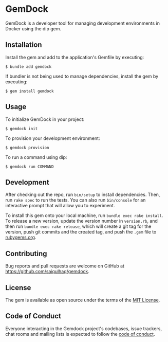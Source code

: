 # GemDock

GemDock is a developer tool for managing development environments in Docker using the dip gem.

## Installation

Install the gem and add to the application's Gemfile by executing:

    $ bundle add gemdock

If bundler is not being used to manage dependencies, install the gem by executing:

    $ gem install gemdock

## Usage

To initialize GemDock in your project:

    $ gemdock init

To provision your development environment:

    $ gemdock provision

To run a command using dip:

    $ gemdock run COMMAND

## Development

After checking out the repo, run `bin/setup` to install dependencies. Then, run `rake spec` to run the tests. You can also run `bin/console` for an interactive prompt that will allow you to experiment.

To install this gem onto your local machine, run `bundle exec rake install`. To release a new version, update the version number in `version.rb`, and then run `bundle exec rake release`, which will create a git tag for the version, push git commits and the created tag, and push the `.gem` file to [rubygems.org](https://rubygems.org).

## Contributing

Bug reports and pull requests are welcome on GitHub at https://github.com/saiqulhaq/gemdock.

## License

The gem is available as open source under the terms of the [MIT License](https://opensource.org/licenses/MIT).

## Code of Conduct

Everyone interacting in the Gemdock project's codebases, issue trackers, chat rooms and mailing lists is expected to follow the [code of conduct](https://github.com/saiqulhaq/gemdock/blob/main/CODE_OF_CONDUCT.md).
